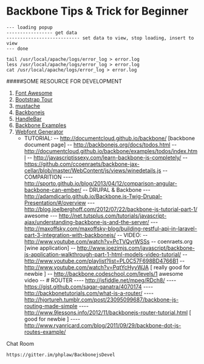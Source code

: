 Backbone Tips & Trick for Beginner
====================
```
--- loading popup
----------------- get data
--------------------------- set data to view, stop loading, insert to view
--- done
```

```
tail /usr/local/apache/logs/error_log > error.log
less /usr/local/apache/logs/error_log > error.log
cat /usr/local/apache/logs/error_log > error.log
```



#####SOME RESOURCE FOR DEVELOPMENT
1. [Font Awesome][4]
2. [Bootstrap Tour][2]
3. [mustache][3]
4. [Backbonejs][1]
5. [HandleBar][5]
6. [Backbone Examples][6]
7. [Webfont Generator][7]
     * TUTORIAL:
    -- http://documentcloud.github.io/backbone/ [backbone document page]
    -- http://backbonejs.org/docs/todos.html
    -- http://documentcloud.github.io/backbone/examples/todos/index.html
    -- http://javascriptissexy.com/learn-backbone-js-completely/
    -- https://github.com/ccoenraets/backbone-jax-cellar/blob/master/WebContent/js/views/winedetails.js
    -- COMPARITION
    ---- http://sporto.github.io/blog/2013/04/12/comparison-angular-backbone-can-ember/
    -- DRUPAL & Backbone
    --- http://adamdicarlo.github.io/Backbone.js-Twig-Drupal-Presentation/#/overview
    --- http://blog.joelberghoff.com/2012/07/22/backbone-js-tutorial-part-1/ awesome
    --- http://net.tutsplus.com/tutorials/javascript-ajax/understanding-backbone-js-and-the-server/
    --- http://maxoffsky.com/maxoffsky-blog/building-restful-api-in-laravel-part-3-integration-with-backbonejs/
    -- VIDEO:
    -- http://www.youtube.com/watch?v=PcTVQyrWSSs
    -- coenraets.org [wine application]
    -- http://www.joezimjs.com/javascript/backbone-js-application-walkthrough-part-1-html-models-video-tutorial/
    -- http://www.youtube.com/playlist?list=PL0C57F698BD4766B1
    -- http://www.youtube.com/watch?v=PqtYcHyyWJA [ really good  for newbie ]
    -- http://backbone.codeschool.com/levels/1 awesome video
    -- # ROUTER
    ---- http://jsfiddle.net/mpeg/RDch8/
    ---- https://gist.github.com/sagar-ganatra/4070174
    ---- http://backbonetutorials.com/what-is-a-router/
    ---- http://hjortureh.tumblr.com/post/23095099687/backbone-js-routing-made-simple
    ---- http://www.9lessons.info/2012/11/backbonejs-router-tutorial.html [ good for newbie ]
    ---- http://www.ryanricard.com/blog/2011/09/29/backbone-dot-js-routes-example/

Chat Room
```
https://gitter.im/phplaw/BackbonejsDevel
```


[1]:http://backbonejs.org
[2]:http://bootstraptour.com/api/
[3]:http://mustache.github.io
[4]:http://fortawesome.github.io/Font-Awesome/icons/
[5]:http://handlebarsjs.com/
[6]:https://github.com/ddellacosta/backbone.js-examples
[7]:http://www.fontsquirrel.com/tools/webfont-generator
